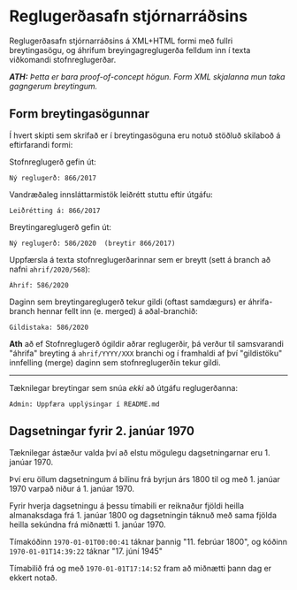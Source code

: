 # Reglugerðasafn stjórnarráðsins

Reglugerðasafn stjórnarráðsins á XML+HTML formi með fullri breytingasögu, og
áhrifum breyingagreglugerða felldum inn í texta viðkomandi stofnreglugerðar.

_**ATH:** Þetta er bara proof-of-concept högun. Form XML skjalanna mun taka gagngerum breytingum._

## Form breytingasögunnar

Í hvert skipti sem skrifað er í breytingasöguna eru notuð stöðluð skilaboð á
eftirfarandi formi:

Stofnreglugerð gefin út:

    Ný reglugerð: 866/2017

Vandræðaleg innsláttarmistök leiðrétt stuttu eftir útgáfu:

    Leiðrétting á: 866/2017

Breytingareglugerð gefin út:

    Ný reglugerð: 586/2020  (breytir 866/2017)

Uppfærsla á texta stofnreglugerðarinnar sem er breytt (sett á branch að nafni
`ahrif/2020/568`):

    Áhrif: 586/2020

Daginn sem breytingareglugerð tekur gildi (oftast samdægurs) er áhrifa-branch
hennar fellt inn (e. merged) á aðal-branchið:

    Gildistaka: 586/2020

**Ath** að ef Stofnreglugerð ógildir aðrar reglugerðir, þá verður til
samsvarandi "áhrifa" breyting á `ahrif/YYYY/XXX` branchi og í framhaldi af því
"gildistöku" innfelling (merge) daginn sem stofnreglugerðin tekur gildi.

---

Tæknilegar breytingar sem snúa *ekki* að útgáfu reglugerðanna:

    Admin: Uppfæra upplýsingar í README.md


## Dagsetningar fyrir 2. janúar 1970

Tæknilegar ástæður valda því að elstu mögulegu dagsetningarnar eru 1. janúar 1970.

Því eru öllum dagsetningum á bilinu frá byrjun árs 1800 til og með 1. janúar 1970 varpað niður á 1. janúar 1970.

Fyrir hverja dagsetningu á þessu tímabili er reiknaður fjöldi heilla almanaksdaga frá 1. janúar 1800 og dagsetningin táknuð með sama fjölda heilla sekúndna frá miðnætti 1. janúar 1970.

Tímakóðinn `1970-01-01T00:00:41` táknar þannig "11. febrúar 1800", og kóðinn `1970-01-01T14:39:22` táknar "17. júní 1945"

Tímabilið frá og með `1970-01-01T17:14:52` fram að miðnætti þann dag er ekkert notað.